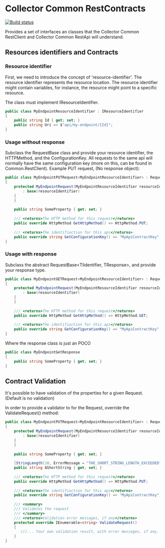 
# Collector Common RestContracts

[![Build status](https://ci.appveyor.com/api/projects/status/1dg9u4px7dle5br6/branch/master?svg=true)](https://ci.appveyor.com/project/HoudiniCollector/common-restcontracts/branch/master)

Provides a set of interfaces an classes that the Collector Common RestClient and Collector Common RestApi will understand.

## Resources identifiers and Contracts

### Resource identifier
First, we need to introduce the concept of 'resource-identifier'. The resource identifier represents the resource location.
The resource identifier might contain variables, for instance, the resource might point to a specific resource.

The class must implement IResourceIdentifier. 

```csharp
public class MyEndpointResourceIdentifier : IResourceIdentifier
{
	public string Id { get; set; }
	public string Uri => $"api/my-endpoint/{Id}";
}
```

### Usage without response
Subclass the  RequestBase<TIidentifier> class and provide your resource identifier, the HTTPMethod, and the ConfigurationKey.
All requests to the same api will normally have the same configuration key (more on this, can be found in Common.RestClient).
Example PUT request, (No response object):

```csharp
public class MyEndpointPUTRequest<MyEndpointResourceIdentifier> : RequestBase<MyEndpointResourceIdentifier> 
{
	protected MyEndpointRequest(MyEndpointResourceIdentifier resourceIdentifier)
		: base(resourceIdentifier)
	{
	}
	
	public string SomeProperty { get; set; }
	
	/// <returns>The HTTP method for this request</returns>
	public override HttpMethod GetHttpMethod() => HttpMethod.PUT;
	
	/// <returns>The identifiaction for this api</returns>
	public override string GetConfigurationKey() => "MyApiContractKey";
}
```

### Usage with response 
Subclass the abstract RequestBase<TIidentifier, TResponse>, and provide your response type.

```csharp
public class MyEndpointGETRequest<MyEndpointResourceIdentifier> : RequestBase<MyEndpointResourceIdentifier, MyEndpointGetResponse> 
{
	protected MyEndpointRequest(MyEndpointResourceIdentifier resourceIdentifier)
		: base(resourceIdentifier)
	{
	}
			
	/// <returns>The HTTP method for this request</returns>
	public override HttpMethod GetHttpMethod() => HttpMethod.GET;
	
	/// <returns>The identifiaction for this api</returns>
	public override string GetConfigurationKey() => "MyApiContractKey";
}
```
Where the response class is just an POCO
```csharp
public class MyEndpointGetResponse
{
	public string SomeProperty { get; set; }
}
```

## Contract Validation
It's possible to have validation of the properties for a given Request. (Default is no validation)

In order to provide a validator to for the Request, override the ValidateRequest() method: 

```csharp
public class MyEndpointPUTRequest<MyEndpointResourceIdentifier> : RequestBase<MyEndpointResourceIdentifier> 
{
	protected MyEndpointRequest(MyEndpointResourceIdentifier resourceIdentifier)
		: base(resourceIdentifier)
	{
	}
	
	public string SomeProperty { get; set; }
	
	[StringLength(10, ErrorMessage = "THE_SHORT_STRING_LENGTH_EXCEEDED")]
	public string AShortString { get; set; }
	
	/// <returns>The HTTP method for this request</returns>
	public override HttpMethod GetHttpMethod() => HttpMethod.PUT;
	
	/// <returns>The identifiaction for this api</returns>
	public override string GetConfigurationKey() => "MyApiContractKey";
	
	/// <summary>
	/// Validates the request
	/// </summary>
	/// <returns>Validation error messages, if any</returns>
	protected override IEnumerable<string> ValidateRequest()
	{
	   ///... Your own validation result, with error messages, if any.
	}
}
```
